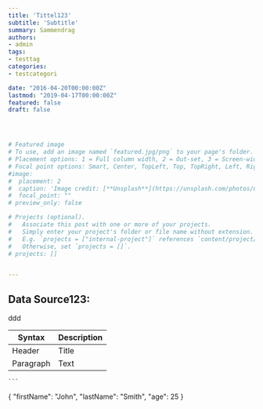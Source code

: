 ```yaml
---
title: 'Tittel123'
subtitle: 'Subtitle'
summary: Sammendrag
authors:
- admin
tags:
- testtag
categories:
- testcategori

date: "2016-04-20T00:00:00Z"
lastmod: "2019-04-17T00:00:00Z"
featured: false
draft: false




# Featured image
# To use, add an image named `featured.jpg/png` to your page's folder.
# Placement options: 1 = Full column width, 2 = Out-set, 3 = Screen-width
# Focal point options: Smart, Center, TopLeft, Top, TopRight, Left, Right, BottomLeft, Bottom, BottomRight
#image:
#  placement: 2
#  caption: 'Image credit: [**Unsplash**](https://unsplash.com/photos/CpkOjOcXdUY)'
#  focal_point: ""
# preview_only: false

# Projects (optional).
#   Associate this post with one or more of your projects.
#   Simply enter your project's folder or file name without extension.
#   E.g. `projects = ["internal-project"]` references `content/project/deep-learning/index.md`.
#   Otherwise, set `projects = []`.
# projects: []


---
```


## Data Source123:

<script src="https://gist.github.com/glennhelgesen/d6ac34b2c55648eb636488ce92173dbc.js"></script>


<style type="text/css"> .gist {width:500px; overflow:auto}  .gist .file-data {max-height: 2000px;max-width: 700px;} </style>


ddd


| Syntax | Description |
| ----------- | ----------- |
| Header | Title |
| Paragraph | Text |


	```
{
  "firstName": "John",
  "lastName": "Smith",
  "age": 25
}
```